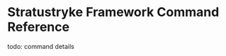 Stratustryke Framework Command Reference
========================================

todo: command details
